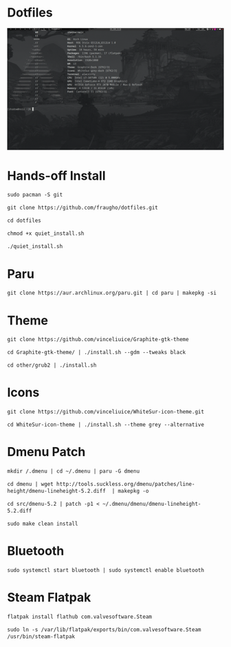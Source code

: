 # Dotfiles
![Screenshot](unix-screenshot.png)

# Hands-off Install

```
sudo pacman -S git
```
```
git clone https://github.com/fraugho/dotfiles.git
```
```
cd dotfiles
```
```
chmod +x quiet_install.sh
```
```
./quiet_install.sh
```


# Paru

```
git clone https://aur.archlinux.org/paru.git | cd paru | makepkg -si
```

# Theme

```
git clone https://github.com/vinceliuice/Graphite-gtk-theme
```
```
cd Graphite-gtk-theme/ | ./install.sh --gdm --tweaks black
```
```
cd other/grub2 | ./install.sh
```

# Icons

```
git clone https://github.com/vinceliuice/WhiteSur-icon-theme.git
```
```
cd WhiteSur-icon-theme | ./install.sh --theme grey --alternative
```

# Dmenu Patch

```
mkdir /.dmenu | cd ~/.dmenu | paru -G dmenu
```
```
cd dmenu | wget http://tools.suckless.org/dmenu/patches/line-height/dmenu-lineheight-5.2.diff  | makepkg -o
```
```
cd src/dmenu-5.2 | patch -p1 < ~/.dmenu/dmenu/dmenu-lineheight-5.2.diff
```
```
sudo make clean install
```

# Bluetooth

```
sudo systemctl start bluetooth | sudo systemctl enable bluetooth
```

# Steam Flatpak

```
flatpak install flathub com.valvesoftware.Steam
```
```
sudo ln -s /var/lib/flatpak/exports/bin/com.valvesoftware.Steam /usr/bin/steam-flatpak
```
